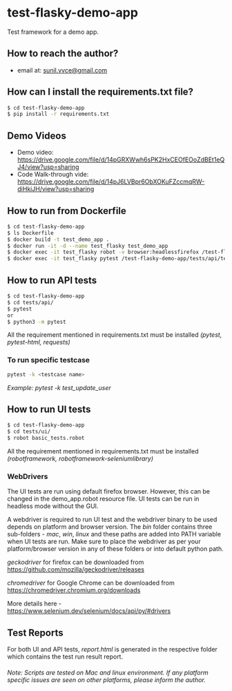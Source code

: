 # test-flasky-demo-app
Test framework for a demo app.

## How to reach the author?
*  email at: sunil.vvce@gmail.com


## How can I install the requirements.txt file?
```sh
$ cd test-flasky-demo-app
$ pip install -r requirements.txt
```

## Demo Videos
* Demo video: https://drive.google.com/file/d/14pGRXWwh6sPK2HxCEOfEOoZdBEt1eQJ4/view?usp=sharing
* Code Walk-through vide: https://drive.google.com/file/d/14pJ6LVBpr6ObXOKuFZccmqRW-diHkiJH/view?usp=sharing

## How to run from Dockerfile
```sh
$ cd test-flasky-demo-app
$ ls Dockerfile
$ docker build -t test_demo_app .
$ docker run -it -d --name test_flasky test_demo_app
$ docker exec -it test_flasky robot -v browser:headlessfirefox /test-flasky-demo-app/tests/ui/basic_tests.robot
$ docker exec -it test_flasky pytest /test-flasky-demo-app/tests/api/test_basic.py
```


## How to run API tests
```sh
$ cd test-flasky-demo-app
$ cd tests/api/
$ pytest
or
$ python3 -m pytest
```
All the requirement mentioned in requirements.txt must be installed *(pytest, pytest-html, requests)*

### To run specific testcase
```sh
pytest -k <testcase name>
```
*Example: pytest -k test_update_user*

## How to run UI tests
```sh
$ cd test-flasky-demo-app
$ cd tests/ui/
$ robot basic_tests.robot  
```
All the requirement mentioned in requirements.txt must be installed *(robotframework, robotframework-seleniumlibrary)*

### WebDrivers
The UI tests are run using default firefox browser. However, this can be changed in the demo_app.robot resource file.
UI tests can be run in headless mode without the GUI.

A webdriver is required to run UI test and the webdriver binary to be used depends on platform and browser version. 
The *bin* folder contains three sub-folders - *mac*, *win*, *linux* and these paths are added into PATH variable when UI tests are run.
Make sure to place the webdriver as per your platform/browser version in any of these folders or into default python path.

*geckodriver* for firefox can be downloaded from https://github.com/mozilla/geckodriver/releases

*chromedriver* for Google Chrome can be downloaded from https://chromedriver.chromium.org/downloads

More details here -  https://www.selenium.dev/selenium/docs/api/py/#drivers

## Test Reports
For both UI and API tests, *report.html* is generated in the respective folder which contains the test run result report.

###### Note: Scripts are tested on Mac and linux environment. If any platform specific issues are seen on other platforms, please inform the author.
